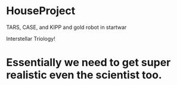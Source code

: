 # HouseProject

TARS, CASE, and KIPP and gold robot in startwar

Interstellar Triology!

# Essentially we need to get super realistic even the scientist too.
